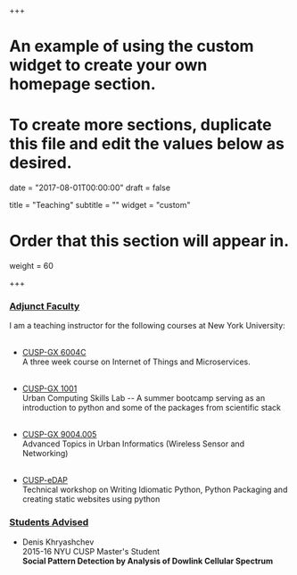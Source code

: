 +++
# An example of using the custom widget to create your own homepage section.
# To create more sections, duplicate this file and edit the values below as desired.

date = "2017-08-01T00:00:00"
draft = false

title = "Teaching"
subtitle = ""
widget = "custom"

# Order that this section will appear in.
weight = 60

+++

### <u>Adjunct Faculty</u>
I am a teaching instructor for the following courses at New York University: <br/><br/>

- [CUSP-GX 6004C](./tutorials/gx-6004c/)<br/>
A three  week course on Internet of Things and Microservices. <br/><br/>

- [CUSP-GX 1001](./tutorials/ucsl/) &nbsp;&nbsp;&nbsp;&nbsp;&nbsp;&nbsp;&nbsp;&nbsp;<br/>
Urban Computing Skills Lab -- A summer bootcamp serving as an introduction to python and some of the packages from scientific stack <br/><br/>

- [CUSP-GX 9004.005](./tutorials/gx-9004-005-16/) <br/>
Advanced Topics in Urban Informatics (Wireless Sensor and Networking) <br/><br/>

- [CUSP-eDAP](./tutorials/cusp-edap16/) <br/>
Technical workshop on Writing Idiomatic Python, Python Packaging and creating static websites using python

### <u>Students Advised</u>
- Denis Khryashchev
<br/>2015-16 NYU CUSP Master's Student
<br/>**Social Pattern Detection by Analysis of Dowlink Cellular Spectrum** 
